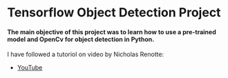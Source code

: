 # Tensorflow Object Detection Project


#### The main objective of this project was to learn how to use a pre-trained model and OpenCv for object detection in Python.


I have followed a tutoriol on video by Nicholas Renotte:
* [YouTube](https://www.youtube.com/c/NicholasRenotte)